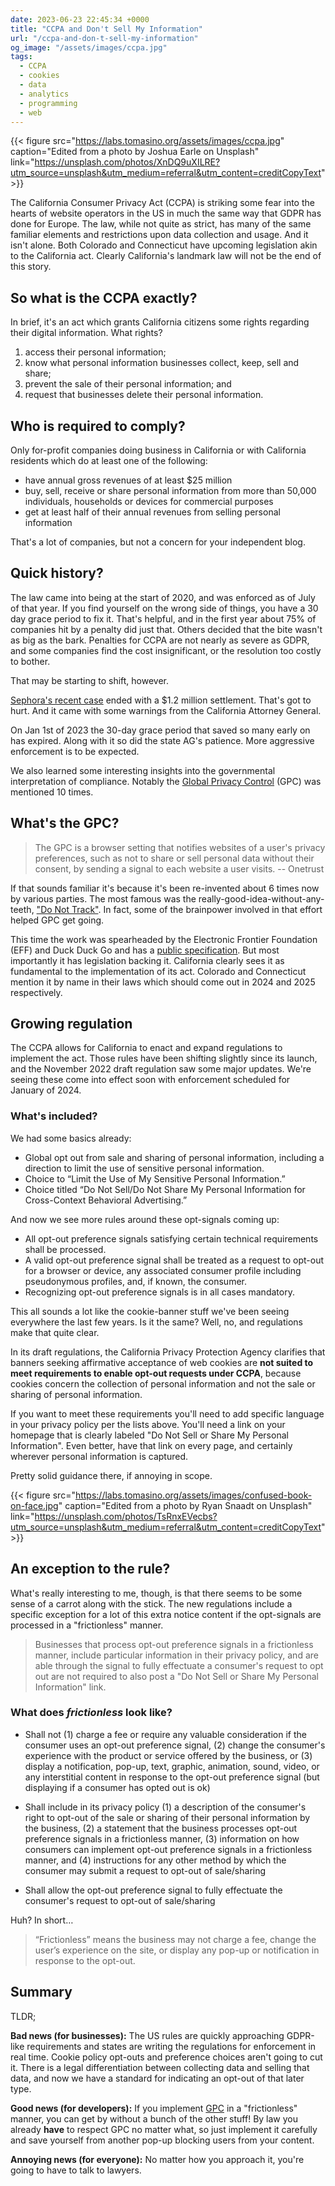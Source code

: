 ```yaml
---
date: 2023-06-23 22:45:34 +0000
title: "CCPA and Don't Sell My Information"
url: "/ccpa-and-don-t-sell-my-information"
og_image: "/assets/images/ccpa.jpg"
tags:
  - CCPA
  - cookies
  - data
  - analytics
  - programming
  - web
---
```


{{< figure src="https://labs.tomasino.org/assets/images/ccpa.jpg" caption="Edited from a photo by Joshua Earle on Unsplash" link="https://unsplash.com/photos/XnDQ9uXILRE?utm_source=unsplash&utm_medium=referral&utm_content=creditCopyText" >}}

The California Consumer Privacy Act (CCPA) is striking some fear into the hearts
of website operators in the US in much the same way that GDPR has done for
Europe. The law, while not quite as strict, has many of the same familiar
elements and restrictions upon data collection and usage. And it isn't alone.
Both Colorado and Connecticut have upcoming legislation akin to the California
act. Clearly California's landmark law will not be the end of this story.

## So what is the CCPA exactly?

In brief, it's an act which grants California citizens some rights regarding
their digital information. What rights?

1. access their personal information;
2. know what personal information businesses collect, keep, sell and share;
3. prevent the sale of their personal information; and
4. request that businesses delete their personal information.

## Who is required to comply?

Only for-profit companies doing business in California or with California
residents which do at least one of the following:

* have annual gross revenues of at least $25 million
* buy, sell, receive or share personal information from more than 50,000 individuals, households or devices for commercial purposes
* get at least half of their annual revenues from selling personal information

That's a lot of companies, but not a concern for your independent blog.

## Quick history?

The law came into being at the start of 2020, and was enforced as of July of
that year. If you find yourself on the wrong side of things, you have a 30 day
grace period to fix it. That's helpful, and in the first year about 75% of
companies hit by a penalty did just that. Others decided that the bite wasn't as
big as the bark. Penalties for CCPA are not nearly as severe as GDPR, and some
companies find the cost insignificant, or the resolution too costly to bother.

That may be starting to shift, however.

[Sephora's recent
case](https://oag.ca.gov/news/press-releases/attorney-general-bonta-announces-settlement-sephora-part-ongoing-enforcement)
ended with a $1.2 million settlement. That's got to hurt. And it came with some
warnings from the California Attorney General.

On Jan 1st of 2023 the 30-day grace period that saved so many early on has
expired. Along with it so did the state AG's patience. More aggressive
enforcement is to be expected.

We also learned some interesting insights into the governmental interpretation
of compliance. Notably the [Global Privacy
Control](https://globalprivacycontrol.org/) (GPC) was mentioned 10 times.

## What's the GPC?

> The GPC is a browser setting that notifies websites of a user's privacy
> preferences, such as not to share or sell personal data without their consent,
> by sending a signal to each website a user visits. -- Onetrust

If that sounds familiar it's because it's been re-invented about 6 times now by
various parties. The most famous was the really-good-idea-without-any-teeth,
["Do Not
Track"](https://www.wired.com/2012/10/yahoo-microsoft-tiff-highlights-the-epic-failure-of-do-not-track/).
In fact, some of the brainpower involved in that effort helped GPC get going.

This time the work was spearheaded by the Electronic Frontier Foundation (EFF)
and Duck Duck Go and has a [public
specification](https://privacycg.github.io/gpc-spec/). But most importantly it
has legislation backing it. California clearly sees it as fundamental to the
implementation of its act. Colorado and Connecticut mention it by name in their
laws which should come out in 2024 and 2025 respectively.

## Growing regulation

The CCPA allows for California to enact and expand regulations to implement the
act. Those rules have been shifting slightly since its launch, and the November
2022 draft regulation saw some major updates. We're seeing these come into
effect soon with enforcement scheduled for January of 2024.

### What's included?

We had some basics already:

* Global opt out from sale and sharing of personal information, including a direction to limit the use of sensitive personal information.
* Choice to “Limit the Use of My Sensitive Personal Information.”
* Choice titled “Do Not Sell/Do Not Share My Personal Information for Cross-Context Behavioral Advertising.”

And now we see more rules around these opt-signals coming up:

* All opt-out preference signals satisfying certain technical requirements shall be processed.
* A valid opt-out preference signal shall be treated as a request to opt-out for a browser or device, any associated consumer profile including pseudonymous profiles, and, if known, the consumer.
* Recognizing opt-out preference signals is in all cases mandatory.

This all sounds a lot like the cookie-banner stuff we've been seeing everywhere
the last few years. Is it the same? Well, no, and regulations make that quite
clear.

In its draft regulations, the California Privacy Protection Agency clarifies
that banners seeking affirmative acceptance of web cookies are **not suited to
meet requirements to enable opt-out requests under CCPA**, because cookies
concern the collection of personal information and not the sale or sharing of
personal information.

If you want to meet these requirements you'll need to add specific language in
your privacy policy per the lists above. You'll need a link on your homepage
that is clearly labeled "Do Not Sell or Share My Personal Information". Even
better, have that link on every page, and certainly wherever personal
information is captured.

Pretty solid guidance there, if annoying in scope.

{{< figure src="https://labs.tomasino.org/assets/images/confused-book-on-face.jpg" caption="Edited from a photo by Ryan Snaadt on Unsplash" link="https://unsplash.com/photos/TsRnxEVecbs?utm_source=unsplash&utm_medium=referral&utm_content=creditCopyText" >}}

## An exception to the rule?

What's really interesting to me, though, is that there seems to be some sense of
a carrot along with the stick. The new regulations include a specific exception
for a lot of this extra notice content if the opt-signals are processed in
a "frictionless" manner.

> Businesses that process opt-out preference signals in a frictionless manner,
include particular information in their privacy policy, and are able through the
signal to fully effectuate a consumer's request to opt out are not required to
also post a "Do Not Sell or Share My Personal Information" link.

### What does _frictionless_ look like?

*   Shall not (1) charge a fee or require any valuable consideration if the
    consumer uses an opt-out preference signal, (2) change the consumer's
    experience with the product or service offered by the business, or (3)
    display a notification, pop-up, text, graphic, animation, sound, video, or
    any interstitial content in response to the opt-out preference signal (but
    displaying if a consumer has opted out is ok)

*   Shall include in its privacy
    policy (1) a description of the consumer's right to opt-out of the sale or
    sharing of their personal information by the business, (2) a statement that
    the business processes opt-out preference signals in a frictionless manner,
    (3) information on how consumers can implement opt-out preference signals in
    a frictionless manner, and (4) instructions for any other method by which
    the consumer may submit a request to opt-out of sale/sharing

*   Shall allow the
    opt-out preference signal to fully effectuate the consumer's request to
    opt-out of sale/sharing

Huh? In short…

> “Frictionless” means the business may not charge a fee, change the user’s
experience on the site, or display any pop-up or notification in response to the
opt-out.

## Summary

TLDR;

**Bad news (for businesses):** The US rules are quickly approaching GDPR-like
requirements and states are writing the regulations for enforcement in real
time. Cookie policy opt-outs and preference choices aren't going to cut it.
There is a legal differentiation between collecting data and selling that data,
and now we have a standard for indicating an opt-out of that later type.

**Good news (for developers):** If you implement
[GPC](https://globalprivacycontrol.org/) in a "frictionless" manner, you can get
by without a bunch of the other stuff! By law you already **have** to respect
GPC no matter what, so just implement it carefully and save yourself from
another pop-up blocking users from your content.

**Annoying news (for everyone):** No matter how you approach it, you're going
to have to talk to lawyers.

<!--  vim: set shiftwidth=4 tabstop=4 tw=80 expandtab: -->
